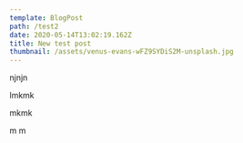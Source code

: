```yaml
---
template: BlogPost
path: /test2
date: 2020-05-14T13:02:19.162Z
title: New test post
thumbnail: /assets/venus-evans-wFZ9SYDiS2M-unsplash.jpg
---
```

njnjn

lmkmk

mkmk

 m m
